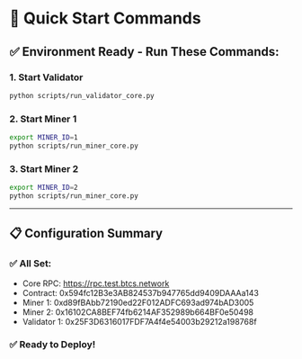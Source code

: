 # 🚀 Quick Start Commands

## ✅ Environment Ready - Run These Commands:

### **1. Start Validator**
```bash
python scripts/run_validator_core.py
```

### **2. Start Miner 1** 
```bash
export MINER_ID=1
python scripts/run_miner_core.py
```

### **3. Start Miner 2**
```bash
export MINER_ID=2  
python scripts/run_miner_core.py
```

---

## 📋 **Configuration Summary**

### **✅ All Set:**
- Core RPC: https://rpc.test.btcs.network
- Contract: 0x594fc12B3e3AB824537b947765dd9409DAAAa143
- Miner 1: 0xd89fBAbb72190ed22F012ADFC693ad974bAD3005
- Miner 2: 0x16102CA8BEF74fb6214AF352989b664BF0e50498
- Validator 1: 0x25F3D6316017FDF7A4f4e54003b29212a198768f

### **✅ Ready to Deploy!**
